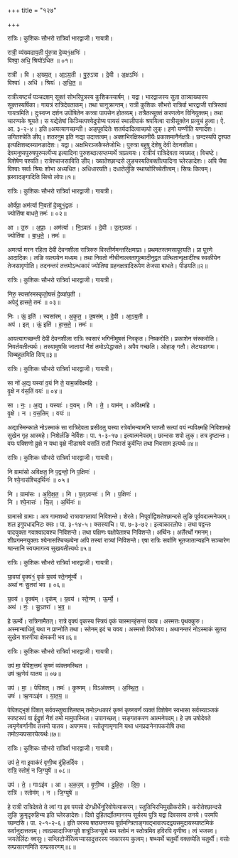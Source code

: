 +++
title = "१२७"

+++


रात्रिः। कुशिकः सौभरो रात्रिर्वा भारद्वाजी। गायत्री।

रात्री॒ व्य॑ख्यदाय॒ती पु॑रु॒त्रा दे॒व्य१॒॑क्षभिः॑ ।  
विश्वा॒ अधि॒ श्रियो॑ऽधित ॥ ०१॥

रात्री॑ । वि । अ॒ख्य॒त् । आ॒ऽय॒ती । पु॒रु॒ऽत्रा । दे॒वी । अ॒क्षऽभिः॑ ।  
विश्वाः॑ । अधि॑ । श्रियः॑ । अ॒धि॒त॒ ॥

रात्रीत्यष्टर्चं पञ्चदशम् सूक्तं सोभरिपुत्रस्य कुशिकस्यार्षम् । यद्वा। भारद्वाजस्य सुता तात्र्याख्यास्य सूक्तस्यर्षिका। गायत्रं रात्रिदेवताकम्। तथा चानुक्रान्तम्। रात्री कुशिकः सौभरो रात्रिर्वा भारद्वाजी रात्रिस्तवं गायत्रमिति। दुःस्वप्न दर्शन उपॊषितेन कत्र्त्रा पायसेन होतव्यम्। तत्रैतत्सूक्तं करणत्वेन विनियुक्तम्। तथा चारण्यके श्रूयते। स यद्येतेषां किञ्चित्पश्येदुपोष्य पायसं स्थालीपाकं श्रपयित्वा रात्रीसूक्तेन प्रत्युचं हुत्वा। ऐ. आ. ३-२-४। इति॥अयत्यागच्छन्ती। अङ्पूर्वादेतेः शतर्यदादित्वाच्छपो लुक्। इणो यण्णीति यणादेशः। उगितश्चेति ङीप्। शतरनुम इति नद्या उदात्तत्वम्। अक्शभिरक्षिस्थानीयैः प्रकाशमानैर्नक्षत्रैः। छन्दस्यपि दृश्यत इत्यक्षिशब्दस्यानङादेशः। यद्वा। अक्षभिरञ्जकैस्तेजोभिः। पुरुत्रा बहुषु देशेषु देवी देवनशीला। देवमनुष्यपुरुषपुरुमर्त्येभ्य इत्यादिना पुरुशब्दात्सप्तम्यर्थे त्राप्रत्ययः। रात्रीयं रात्रिदेवता व्यख्यत्। विचष्टे। विशेषेण पश्यति। रात्रेश्चाजसाविति ङीप्। ख्यातेश्छान्दसे लुङ्यस्यतिवक्तीत्यादिना च्लेरङादेशः। अपि चैषा विश्वाः सर्वाः श्रियः शोभा अध्यधित। अधिधारयति। दधातेर्लुङि स्थाघ्वोरिच्चेतीत्वम्। सिचः कित्वम्। ह्रस्वादङ्गादिति सिचो लोपः॥१॥

रात्रिः। कुशिकः सौभरो रात्रिर्वा भारद्वाजी। गायत्री।

ओर्व॑प्रा॒ अम॑र्त्या नि॒वतो॑ दे॒व्यु१॒॑द्वतः॑ ।  
ज्योति॑षा बाधते॒ तमः॑ ॥ ०२॥

आ । उ॒रु । अ॒प्राः॒ । अम॑र्त्या । नि॒ऽवतः॑ । दे॒वी । उ॒त्ऽवतः॑ ।  
ज्योति॑षा । बा॒ध॒ते॒ । तमः॑ ॥

अमर्त्या मरन रहिता देवी देवनशीला रात्रिरुरु विस्तीर्णमन्तरिक्षमाप्राः। प्रथमतस्तमसापूरयति। प्रा पूरणे आदादिकः। लङि व्यत्ययेन मध्यमः। तथा निवतो नीचीनाल्लतागुल्मादीनुद्वत उत्थितान्वृक्षादींश्च स्वकीयेन तेजसावृणोति। तदनन्तरं तत्तमोऽन्धकारं ज्योतिषा ग्रहनक्षत्रादिरूपेण तेजसा बाधते। पीडयति॥२॥

रात्रिः। कुशिकः सौभरो रात्रिर्वा भारद्वाजी। गायत्री।

निरु॒ स्वसा॑रमस्कृतो॒षसं॑ दे॒व्या॑य॒ती ।  
अपेदु॑ हासते॒ तमः॑ ॥ ०३॥

निः । ऊं॒ इति॑ । स्वसा॑रम् । अ॒कृ॒त॒ । उ॒षस॑म् । दे॒वी । आ॒ऽय॒ती ।  
अप॑ । इत् । ऊं॒ इति॑ । हा॒स॒ते॒ । तमः॑ ॥

आयत्यागच्छन्ती देवी देवनशीला रात्रिः स्वसारं भगिनीमुषसं निरकृत। निष्करोति। प्रकाशेन संस्करोति। निवर्तयतीत्यर्थः। तस्यामुषसि जातायां नैशं तमोऽपेद्धासते। अपैव गच्छति। ओहाङ् गतौ। लेट्यडागमः। सिब्बहुलमिति सिप्॥३॥

रात्रिः। कुशिकः सौभरो रात्रिर्वा भारद्वाजी। गायत्री।

सा नो॑ अ॒द्य यस्या॑ व॒यं नि ते॒ याम॒न्नवि॑क्ष्महि ।  
वृ॒क्षे न व॑स॒तिं वयः॑ ॥ ०४॥

सा । नः॒ । अ॒द्य । यस्याः॑ । व॒यम् । नि । ते॒ । याम॑न् । अवि॑क्ष्महि ।  
वृ॒क्षे । न । व॒स॒तिम् । वयः॑ ॥

अद्यास्मिन्काले नोऽस्माकं सा रात्रिदेवता प्रसीदतु यस्या रत्रेर्यामन्यामनि प्ताप्तौ सत्यां वयं न्यविक्ष्महि निविशामहे सुखेन गृह आस्महे। निशेर्लङि नेर्विशः। पा. १-३-१७। इत्यात्मनेपदम्। छान्दसः शपो लुक्। तत्र दृष्टान्तः। वयः पक्शिणो व्रुक्षे न यथा वृक्षे नीडाश्रये वसतिं रातौ निवासं कुर्वन्ति तथा निवसाम इत्यर्थः॥४॥

रात्रिः। कुशिकः सौभरो रात्रिर्वा भारद्वाजी। गायत्री।

नि ग्रामा॑सो अविक्षत॒ नि प॒द्वन्तो॒ नि प॒क्षिणः॑ ।  
नि श्ये॒नास॑श्चिद॒र्थिनः॑ ॥ ०५॥

नि । ग्रामा॑सः । अ॒वि॒क्ष॒त॒ । नि । प॒त्ऽवन्तः॑ । नि । प॒क्षिणः॑ ।  
नि । श्ये॒नासः॑ । चि॒त् । अ॒र्थिनः॑ ॥

ग्रामासो ग्रामाः। अत्र गामशब्दो रात्रावागतायां निविशन्ते। शेरते। निपूर्वाद्विशतेश्छान्दसे लुङि पूर्ववदात्मनेपदम्। शल इगुपधादनिटः क्सः। पा. ३-१४-५। क्सस्याचि। पा. ७-३-७२। इत्याकारलोपः। तथा पद्वन्तः पादयुक्ता गवाश्वादयश्च निविशन्ते। तथा पक्षिणः पक्षोपेताश्च निविशन्ते। अर्थिनः। अर्तेरर्थो गमनम्। शीघ्रगमनयुक्ताः श्येनासश्चिच्छ्येना अपि तस्यां रात्र्यां निविशन्ते। एषा रात्रिः सर्वाणि भूतजातान्यहनि सञ्चारेण श्रान्तानि स्वयमागत्य सुखयतीत्यर्थः॥५॥

रात्रिः। कुशिकः सौभरो रात्रिर्वा भारद्वाजी। गायत्री।

या॒वया॑ वृ॒क्यं१॒॑ वृकं॑ य॒वय॑ स्ते॒नमू॑र्म्ये ।  
अथा॑ नः सु॒तरा॑ भव ॥ ०६॥

य॒वय॑ । वृ॒क्य॑म् । वृक॑म् । य॒वय॑ । स्ते॒नम् । ऊ॒र्म्ये॒ ।  
अथ॑ । नः॒ । सु॒ऽतरा॑ । भ॒व॒ ॥

हे ऊर्म्ये। रात्रिनामैतत्। रात्रे वृक्यं वृकस्य स्त्रियं वृकं चास्मान्ह्ंसन्तं यवय। अस्मत्तः पृथक्कुरु। अस्मान्बाधितुं यथा न प्राप्नोति तथा। स्तेनम् इदं च यवय। अस्मत्तो वियोजय। अथानन्तरं नोऽस्माकं सुतरा सुखेन शरणीया क्षेमकरी भव॥६॥

रात्रिः। कुशिकः सौभरो रात्रिर्वा भारद्वाजी। गायत्री।

उप॑ मा॒ पेपि॑श॒त्तमः॑ कृ॒ष्णं व्य॑क्तमस्थित ।  
उष॑ ऋ॒णेव॑ यातय ॥ ०७॥

उप॑ । मा॒ । पेपि॑शत् । तमः॑ । कृ॒ष्णम् । विऽअ॑क्तम् । अ॒स्थि॒त॒ ।  
उषः॑ । ऋ॒णाऽइ॑व । या॒त॒य॒ ॥

पेपिशद्भृशं पिंशत् सर्ववस्तुष्वाश्लिष्तम् तमोऽन्धकारं कृष्णं कृष्णवर्णं व्यक्तं विशेषेण स्वभासा सर्वस्याञ्जकं स्पष्टरूपं वा ईद्रुशं नैशं तमो मामुपास्थित। उपागच्छत्। सङ्गतकरण आत्मनेपदम्। हे उष उषोदेवते त्वमृणेवर्णानीव तत्तमो यातय। अपगमय। स्तोतॄणामृणानि यथा धनप्रदानेनापकरोषि तथा तमोऽप्यपसारयेत्यर्थः॥७॥

रात्रिः। कुशिकः सौभरो रात्रिर्वा भारद्वाजी। गायत्री।

उप॑ ते॒ गा इ॒वाक॑रं वृणी॒ष्व दु॑हितर्दिवः ।  
रात्रि॒ स्तोमं॒ न जि॒ग्युषे॑ ॥ ०८॥

उप॑ । ते॒ । गाःऽइ॑व । आ । अ॒क॒र॒म् । वृ॒णी॒ष्व । दु॒हि॒तः॒ । दि॒वः॒ ।  
रात्रि॑ । स्तोम॑म् । न । जि॒ग्युषे॑ ॥

हे रात्री रात्रिदेवते ते त्वां गा इव पयसो दोग्ध्रीर्धेनूरिवोपेत्याकरम्। स्तुतिभिरभिमुखीकरोमि। करोतेश्छान्दसे लुङि क्रुमृदृरुहिभ्य इति च्लेरङादेशः। दिवो दुहितर्द्योतमानस्य सूर्यस्य पुत्रि यद्वा दिवसस्य तनये। परमपि च्छन्दसि। पा. २-१-२-६। इति परस्य षष्ठ्यन्तस्य पूर्वामन्त्रिताङ्गवद्भावात्पदद्वयसमुदायस्याष्टमिकं सर्वानुदात्तत्वम्। त्वत्प्रसादाज्जिग्युषे शत्रूञ्जिग्युषो मम स्तोमं न स्तोत्रमिव हविरपि वृणीष्व। त्वं भजस्व। जयतेर्लिटः क्वसुः। सन्लिटोर्जेरित्यभ्यासादुत्तरस्य जकारस्य कुत्वम्। षष्थ्यर्थे चतुर्थी वक्तव्येति चतुर्थी। वसोः सम्प्रसारणमिति सम्प्रसारणम्॥८॥